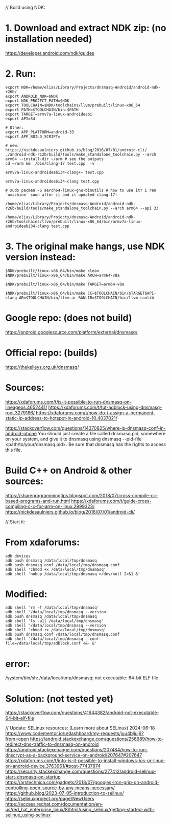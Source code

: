 // Build using NDK:
# 1. Download and extract NDK zip: (no installation needed)
https://developer.android.com/ndk/guides

# 2. Run:
```
export NDK=/home/elias/Library/Projects/dnsmasq-Android/android-ndk-r26b/
export ANDROID_NDK=$NDK
export NDK_PROJECT_PATH=$NDK
export TOOLCHAIN=$NDK/toolchains/llvm/prebuilt/linux-x86_64
export PATH=$TOOLCHAIN/bin:$PATH
export TARGET=armv7a-linux-androideabi
export API=34

# Other:
export APP_PLATFORM=android-33
export APP_BUILD_SCRIPT=

# new:
https://nickdesaulniers.github.io/blog/2016/07/01/android-cli/
./android-ndk-r12b/build/tools/make_standalone_toolchain.py --arch arm64 --install-dir ~/arm # see the outputs
cd ~/arm && ./bin/clang-17 test.cpp  -v

armv7a-linux-androideabi34-clang++ test.cpp

armv7a-linux-androideabi34-clang test.cpp

# sudo pacman -S aarch64-linux-gnu-binutils # how to use it? I ran `umachine` soon after it and it updated clang-17!

/home/elias/Library/Projects/dnsmasq-Android/android-ndk-r26b/build/tools/make_standalone_toolchain.py --arch arm64 --api 33

/home/elias/Library/Projects/dnsmasq-Android/android-ndk-r26b/toolchains/llvm/prebuilt/linux-x86_64/bin/armv7a-linux-androideabi34-clang test.cpp
```

# 3. The original make hangs, use NDK version instead:
```
$NDK/prebuilt/linux-x86_64/bin/make clean
$NDK/prebuilt/linux-x86_64/bin/make ARCH=arm64-v8a

$NDK/prebuilt/linux-x86_64/bin/make TARGET=arm64-v8a

$NDK/prebuilt/linux-x86_64/bin/make CC=$TOOLCHAIN/bin/$TARGET$API-clang AR=$TOOLCHAIN/bin/llvm-ar RANLIB=$TOOLCHAIN/bin/llvm-ranlib
```

# Google repo: (does not build)
https://android.googlesource.com/platform/external/dnsmasq/

# Official repo: (builds)
https://thekelleys.org.uk/dnsmasq/

# Sources:
https://xdaforums.com/t/is-it-possible-to-run-dnsmasq-on-lineageos.4652441/
https://xdaforums.com/t/tut-adblock-using-dnsmasq-root.3279186/
https://xdaforums.com/t/how-do-i-assign-a-permanent-static-ip-address-to-hotspot-in-android-10.4037021/

https://stackoverflow.com/questions/14370825/where-is-dnsmasq-conf-in-android-phone
You should just create a file called dnsmasq.pid, somewhere on your system, and give it to dnsmasq using dnsmasq --pid-file <path/to/your/dnsmasq.pid>. Be sure that dnsmasq has the rights to access this file.

# Build C++ on Android & other sources:
https://shareprogrammingtips.blogspot.com/2018/07/cross-compile-cc-based-programs-and-run.html
https://xdaforums.com/t/guide-cross-compiling-c-c-for-arm-on-linux.2999323/
https://nickdesaulniers.github.io/blog/2016/07/01/android-cli/

// Start it:
# From xdaforums:
```
adb devices
adb push dnsmasq /data/local/tmp/dnsmasq
adb push dnsmasq.conf /data/local/tmp/dnsmasq.conf
adb shell 'chmod +x /data/local/tmp/dnsmasq'
adb shell 'nohup /data/local/tmp/dnsmasq >/dev/null 2>&1 &'
```
# Modified:
```
adb shell 'rm -f /data/local/tmp/dnsmasq'
adb shell '/data/local/tmp/dnsmasq --version'
adb push dnsmasq /data/local/tmp/dnsmasq
adb shell 'ls -a1l /data/local/tmp/dnsmasq'
adb shell '/data/local/tmp/dnsmasq --version'
adb shell 'chmod +x /data/local/tmp/dnsmasq'
adb push dnsmasq.conf /data/local/tmp/dnsmasq.conf
adb shell '/data/local/tmp/dnsmasq --conf-file=/data/local/tmp/adblock.conf <&- &'
```
# error:
/system/bin/sh: /data/local/tmp/dnsmasq: not executable: 64-bit ELF file
# Solution: (not tested yet)
https://stackoverflow.com/questions/41644382/android-not-executable-64-bit-elf-file

// Update: SELinux resources: (Learn more about SELinux) 2024-06-18
https://www.codementor.io/u/dashboard/my-requests/juu4bljuj6?from=open
https://android.stackexchange.com/questions/256989/how-to-redirect-dns-traffic-to-dnsmasq-on-android
https://android.stackexchange.com/questions/207484/how-to-run-dnscrypt-as-a-background-service-on-android/207647#207647
https://xdaforums.com/t/info-is-it-possible-to-install-windows-ios-or-linux-on-android-device.3763961/#post-77437874
https://security.stackexchange.com/questions/277412/android-selinux-start-dnsmasq-on-startup
https://arstechnica.com/gadgets/2018/07/googles-iron-grip-on-android-controlling-open-source-by-any-means-necessary/
https://github.blog/2023-07-05-introduction-to-selinux/
https://selinuxproject.org/page/NewUsers
https://access.redhat.com/documentation/en-us/red_hat_enterprise_linux/8/html/using_selinux/getting-started-with-selinux_using-selinux
